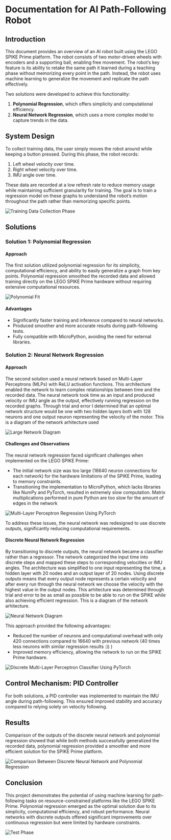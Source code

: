 # Documentation for AI Path-Following Robot

## Introduction

This document provides an overview of an AI robot built using the LEGO SPIKE Prime platform. The robot consists of two motor-driven wheels with encoders and a supporting ball, enabling free movement. The robot’s key feature is its ability to retake the same path it learned during a teaching phase without memorizing every point in the path. Instead, the robot uses machine learning to generalize the movement and replicate the path effectively.

Two solutions were developed to achieve this functionality:
1. **Polynomial Regression**, which offers simplicity and computational efficiency.
2. **Neural Network Regression**, which uses a more complex model to capture trends in the data.

## System Design

To collect training data, the user simply moves the robot around while keeping a button pressed. During this phase, the robot records:
1. Left wheel velocity over time.
2. Right wheel velocity over time.
3. IMU angle over time.

These data are recorded at a low refresh rate to reduce memory usage while maintaining sufficient granularity for training. The goal is to train a regression model on these graphs to understand the robot’s motion throughout the path rather than memorizing specific points.

![Training Data Collection Phase](./Images/training_data_collection_phase.gif)

## Solutions

### Solution 1: Polynomial Regression

#### Approach

The first solution utilized polynomial regression for its simplicity, computational efficiency, and ability to easily generalize a graph from key points. Polynomial regression smoothed the recorded data and allowed training directly on the LEGO SPIKE Prime hardware without requiring extensive computational resources.

![Polynomial Fit](./Images/7%20-%20Polynomial%20Fit.png)

#### Advantages

- Significantly faster training and inference compared to neural networks.
- Produced smoother and more accurate results during path-following tests.
- Fully compatible with MicroPython, avoiding the need for external libraries.

### Solution 2: Neural Network Regression

#### Approach

The second solution used a neural network based on Multi-Layer Perceptrons (MLPs) with ReLU activation functions. This architecture enabled the network to learn complex relationships between time and the recorded data. The neural network took time as an input and produced velocity or IMU angle as the output, effectively running regression on the recorded graphs. Through trial and error I determined that an optimal network structure would be one with two hidden layers both with 128 neurons and one output neuron representing the velocity of the motor. This is a diagram of the network arhitecture used

![Large Network Diagram](./Images/large%20network.png)

#### Challenges and Observations

The neural network regression faced significant challenges when implemented on the LEGO SPIKE Prime:
- The initial network size was too large (16640 neuron connections for each network) for the hardware limitations of the SPIKE Prime, leading to memory constraints.
- Transitioning the implementation to MicroPython, which lacks libraries like NumPy and PyTorch, resulted in extremely slow computation. Matrix multiplications performed in pure Python are too slow for the amount of edges in the network

![Multi-Layer Perceptron Regression Using PyTorch](./Images/1%20-%20Non%20Linear%20Regression%20With%20Pytorch.png)

To address these issues, the neural network was redesigned to use discrete outputs, significantly reducing computational requirements.

#### Discrete Neural Network Regression

By transitioning to discrete outputs, the neural network became a classifier rather than a regressor. The network categorized the input time into discrete steps and mapped these steps to corresponding velocities or IMU angles. The architecture was simplified to one input representing the time, a hidden layer with 20 nodes and an output layer of 20 nodes. Using discrete outputs means that every output node represents a certain velocity and after every run through the neural network we choose the velocity with the highest value in the output nodes. This arhitecture was determined through trial and error to be as small as possible to be able to run on the SPIKE while also achieving efficient regression. This is a diagram of the network arhitecture.

![Neural Network Diagram](./Images/small%20network%20diagram.png)

This approach provided the following advantages:
- Reduced the number of neurons and computational overhead with only 420 connections compared to 16640 with previous network (40 times less neurons with similar regression results :)) )
- Improved memory efficiency, allowing the network to run on the SPIKE Prime hardware.

![Discrete Multi-Layer Perceptron Classifier Using PyTorch](./Images/2%20-%20Discrete%20Classifier%20Using%20Pytorch.png)

## Control Mechanism: PID Controller

For both solutions, a PID controller was implemented to maintain the IMU angle during path-following. This ensured improved stability and accuracy compared to relying solely on velocity following.

## Results

Comparison of the outputs of the discrete neural network and polynomial regression showed that while both methods successfully generalized the recorded data, polynomial regression provided a smoother and more efficient solution for the SPIKE Prime platform.

![Comparison Between Discrete Neural Network and Polynomial Regression](./Images/5%20-%20Discrete%20NN%20compared%20to%20Poly%20Regression.png)

## Conclusion

This project demonstrates the potential of using machine learning for path-following tasks on resource-constrained platforms like the LEGO SPIKE Prime. Polynomial regression emerged as the optimal solution due to its simplicity, computational efficiency, and robust performance. Neural networks with discrete outputs offered significant improvements over continuous regression but were limited by hardware constraints.

![Test Phase](./Images/test_phase.gif)

